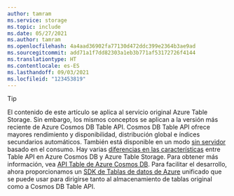 ```yaml
---
author: tamram
ms.service: storage
ms.topic: include
ms.date: 05/27/2021
ms.author: tamram
ms.openlocfilehash: 4a4aad36902fa77130d472ddc399e2364b3ae9ad
ms.sourcegitcommit: add71a1f7dd82303a1eb3b771af53172726f4144
ms.translationtype: HT
ms.contentlocale: es-ES
ms.lasthandoff: 09/03/2021
ms.locfileid: "123453819"
---
```

> [!TIP]
> El contenido de este artículo se aplica al servicio original Azure Table Storage. Sin embargo, los mismos conceptos se aplican a la versión más reciente de Azure Cosmos DB Table API. Cosmos DB Table API ofrece mayores rendimiento y disponibilidad, distribución global e índices secundarios automáticos. También está disponible en un modo [sin servidor](../articles/cosmos-db/serverless.md) basado en el consumo. Hay varias [diferencias en las características](../articles/cosmos-db/table-storage-how-to-use-java.md
) entre Table API en Azure Cosmos DB y Azure Table Storage. Para obtener más información, vea [API Table de Azure Cosmos DB](../articles/cosmos-db/table-introduction.md). Para facilitar el desarrollo, ahora proporcionamos un [SDK de Tablas de datos de Azure](https://devblogs.microsoft.com/azure-sdk/announcing-the-new-azure-data-tables-libraries/) unificado que se puede usar para dirigirse tanto al almacenamiento de tablas original como a Cosmos DB Table API. 
